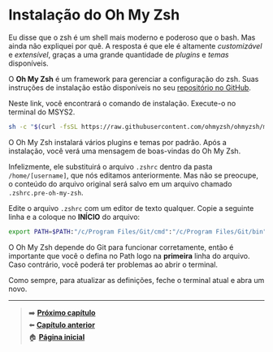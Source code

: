 # Instalação do Oh My Zsh

Eu disse que o zsh é um shell mais moderno e poderoso que o bash.
Mas ainda não expliquei por quê.
A resposta é que ele é altamente _customizável_ e _extensível_, graças a uma grande quantidade de _plugins_ e _temas_ disponíveis.

O **Oh My Zsh** é um framework para gerenciar a configuração do zsh.
Suas instruções de instalação estão disponíveis no seu [repositório no GitHub](https://github.com/ohmyzsh/ohmyzsh).

Neste link, você encontrará o comando de instalação.
Execute-o no terminal do MSYS2.

```bash
sh -c "$(curl -fsSL https://raw.githubusercontent.com/ohmyzsh/ohmyzsh/master/tools/install.sh)"
```

O Oh My Zsh instalará vários plugins e temas por padrão.
Após a instalação, você verá uma mensagem de boas-vindas do Oh My Zsh.

Infelizmente, ele substituirá o arquivo `.zshrc` dentro da pasta `/home/[username]`, que nós editamos anteriormente.
Mas não se preocupe, o conteúdo do arquivo original será salvo em um arquivo chamado `.zshrc.pre-oh-my-zsh`.

Edite o arquivo `.zshrc` com um editor de texto qualquer.
Copie a seguinte linha e a coloque no **INÍCIO** do arquivo:

```bash
export PATH=$PATH:"/c/Program Files/Git/cmd":"/c/Program Files/Git/bin"
```

O Oh My Zsh depende do Git para funcionar corretamente, então é importante que você o defina no Path logo na **primeira** linha do arquivo.
Caso contrário, você poderá ter problemas ao abrir o terminal.

Como sempre, para atualizar as definições, feche o terminal atual e abra um novo.

---

> ➡️ [**Próximo capítulo**](/chapters/compiling_c_code/text.md)\
> ⬅️ [**Capítulo anterior**](/chapters/git/text.md)\
> 🏠 [**Página inicial**](/README.md)
